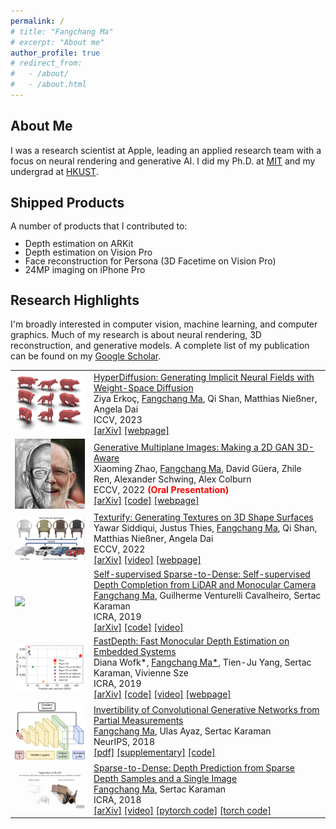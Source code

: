 ```yaml
---
permalink: /
# title: "Fangchang Ma"
# excerpt: "About me"
author_profile: true
# redirect_from:
#   - /about/
#   - /about.html
---
```


<h2>About Me</h2>
I was a research scientist at Apple, leading an applied research team with a focus on neural rendering and generative AI. I did my Ph.D. at <a href="https://www.mit.edu">MIT</a> and my undergrad at <a href="https://hkust.edu.hk/">HKUST</a>.

<h2>Shipped Products</h2>
<p style="line-height: 1.0;">A number of products that I contributed to:</p>
<ul style="line-height: 1.0;">
    <li>Depth estimation on ARKit</li>
    <li>Depth estimation on Vision Pro</li>
    <li>Face reconstruction for Persona (3D Facetime on Vision Pro)</li>
    <li>24MP imaging on iPhone Pro</li>
</ul>

<h2>Research Highlights</h2>
I'm broadly interested in computer vision, machine learning, and computer graphics. Much of my research is about neural rendering, 3D reconstruction, and generative models. A complete list of my publication can be found on my <a href="https://scholar.google.com/citations?hl=en&user=kf07AjoAAAAJ&view_op=list_works" target="_blank">Google Scholar</a>.

<table style="border-collapse: collapse; border: none;">
  <!-- <tr style="border: none;">
    <td style="align-items:center; width: 25%; border: none;">
      <img src="images/2023-stabledreamer.jpg" style=" vertical-align:middle"/>
    </td>
    <td style="align-items:center; border: none;">
      <a href="https://arxiv.org/abs/2312.02189">StableDreamer: Taming Noisy Score Distillation Sampling for Text-to-3D</a>
      <br>Pengsheng Guo, Hans Hao, Adam Caccavale, Alexander G. Schwing, Zhongzheng Ren, Alex Colburn, Edward Zhang, <u>Fangchang Ma</u>
      <br> 
      <a href="https://arxiv.org/abs/2312.02189">[arXiv]</a>
    </td>
  </tr> -->

  <tr style="border: none;">
    <td style="align-items:center; width: 25%; border: none;">
      <img src="images/2023-hyperdiffusion.png" style=" vertical-align:middle"/>
    </td>
    <td style="align-items:center; border: none;">
      <a href="https://ziyaerkoc.com/hyperdiffusion/">HyperDiffusion: Generating Implicit Neural Fields with Weight-Space Diffusion</a>
      <br>Ziya Erkoç, <u>Fangchang Ma</u>, Qi Shan, Matthias Nießner, Angela Dai
      <br> ICCV, 2023
      <br> 
      <a href="https://arxiv.org/abs/2303.17015">[arXiv]</a>
      <a href="https://ziyaerkoc.com/hyperdiffusion/">[webpage]</a>
    </td>
  </tr>

  <!-- <tr style="border: none;">
    <td style="align-items:center; width: 25%; border: none;">
      <img src="images/2023-finerecon.jpeg" style=" vertical-align:middle"/>
    </td>
    <td style="align-items:center; border: none;">
      <a href="https://arxiv.org/abs/2304.01480">
      FineRecon: Depth-aware Feed-forward Network for Detailed 3D Reconstruction
      </a>
      <br>Noah Stier, Anurag Ranjan, Alex Colburn, Yajie Yan, Liang Yang, <u>Fangchang Ma</u>, Baptiste Angles
      <br> ICCV, 2023
      <br> 
      <a href="https://arxiv.org/abs/2304.01480">[arXiv]</a>
    </td>
  </tr> -->

  <tr style="border: none;">
    <td style="align-items:center; width: 25%; border: none;">
      <img src="images/2022-eccv-gmpi.jpg" style=" vertical-align:middle"/>
    </td>
    <td style="align-items:center; border: none;">
      <a href="https://xiaoming-zhao.github.io/projects/gmpi/">Generative Multiplane Images: Making a 2D GAN 3D-Aware</a>
      <br>Xiaoming Zhao, <u>Fangchang Ma</u>, David Güera, Zhile Ren, Alexander Schwing, Alex Colburn
      <br> ECCV, 2022 <font color="red"><strong>(Oral Presentation)</strong></font>
      <br> 
      <a href="https://arxiv.org/abs/2207.10642">[arXiv]</a>
      <a href="https://github.com/apple/ml-gmpi">[code]</a>
      <!-- <a href="https://youtu.be/M5OU_fiD3Jk">[video]</a> -->
      <a href="https://xiaoming-zhao.github.io/projects/gmpi/">[webpage]</a>
    </td>
  </tr>

  <tr style="border: none;">
    <td style="align-items:center; width: 25%; border: none;">
      <img src="images/2022-eccv-texturify.jpg" style=" vertical-align:middle"/>
    </td>
    <td style="align-items:center; border: none;">
      <a href="https://nihalsid.github.io/texturify/">Texturify: Generating Textures on 3D Shape Surfaces</a>
      <br>Yawar Siddiqui, Justus Thies, <u>Fangchang Ma</u>, Qi Shan, Matthias Nießner, Angela Dai
      <br> ECCV, 2022
      <br>
      <a href="https://arxiv.org/abs/2204.02411">[arXiv]</a>
      <!-- <a href="https://github.com/fangchangma/self-supervised-depth-completion">[code]</a> -->
      <a href="https://youtu.be/M5OU_fiD3Jk">[video]</a>
      <a href="https://nihalsid.github.io/texturify/">[webpage]</a>
    </td>
  </tr>

  <!-- <tr style="border: none;">
    <td style="align-items:center; width: 25%; border: none;">
      <img src="images/2021-iccv-retrievalfuse.jpg" style=" vertical-align:middle"/>
    </td>
    <td style="align-items:center; border: none;">
      <a href="https://nihalsid.github.io/retrieval-fuse/">RetrievalFuse: Neural 3D Scene Reconstruction with a Database</a>
      <br>Yawar Siddiqui, Justus Thies, <u>Fangchang Ma</u>, Qi Shan, Matthias Nießner, Angela Dai
      <br> ICCV, 2021
      <br>
      <a href="https://arxiv.org/abs/2104.00024">[arXiv]</a>
      <a href="https://github.com/nihalsid/retrieval-fuse">[code]</a>
      <a href="https://youtu.be/HbsUU0YODqE">[video]</a>
      <a href="https://nihalsid.github.io/retrieval-fuse/">[webpage]</a>
    </td>
  </tr> -->

  <tr style="border: none;">
    <td style="align-items:center; width: 25%; border: none;">
      <img src="images/2019-icra-self-supervised.gif" style=" vertical-align:middle"/>
    </td>
    <td style="align-items:center; border: none;">
      <a href="https://arxiv.org/pdf/1807.00275.pdf">Self-supervised Sparse-to-Dense: Self-supervised Depth Completion from LiDAR and Monocular Camera</a>
      <br><u>Fangchang Ma</u>, Guilherme Venturelli Cavalheiro, Sertac Karaman
      <br> ICRA, 2019
      <br>
      <a href="https://arxiv.org/pdf/1807.00275.pdf">[arXiv]</a>
      <a href="https://github.com/fangchangma/self-supervised-depth-completion">[code]</a>
      <a href="https://youtu.be/bGXfvF261pc">[video]</a>
    </td>
  </tr>

  <tr style="border: none;">
    <td style="align-items:center; width: 25%; border: none;">
      <img src="images/2019-icra-fastdepth.png" style=" vertical-align:middle"/>
    </td>
    <td style="align-items:center; border: none;">
      <a href="http://fastdepth.mit.edu/">FastDepth: Fast Monocular Depth Estimation on Embedded Systems</a>
      <br>Diana Wofk*, <u>Fangchang Ma*</u>, Tien-Ju Yang, Sertac Karaman, Vivienne Sze
      <br> ICRA, 2019
      <br>
      <a href="https://arxiv.org/abs/1903.03273">[arXiv]</a>
      <a href="https://github.com/dwofk/fast-depth">[code]</a>
      <a href="https://youtu.be/gRqrYJWyXyI">[video]</a>
      <a href="http://fastdepth.mit.edu/">[webpage]</a>
    </td>
  </tr>

  <tr style="border: none;">
    <td style="align-items:center; width: 25%; border: none;">
      <img src="images/2018-neurips-invertibility.png" style=" vertical-align:middle"/>
    </td>
    <td style="align-items:center; border: none;">
      <a href="https://papers.nips.cc/paper/8171-invertibility-of-convolutional-generative-networks-from-partial-measurements.pdf">Invertibility of Convolutional Generative Networks from Partial Measurements</a>
      <br><u>Fangchang Ma</u>, Ulas Ayaz, Sertac Karaman
      <br> NeurIPS, 2018
      <br>
      <a href="https://papers.nips.cc/paper/8171-invertibility-of-convolutional-generative-networks-from-partial-measurements.pdf">[pdf]</a>
      <a href="https://papers.nips.cc/paper/8171-invertibility-of-convolutional-generative-networks-from-partial-measurements-supplemental.zip">[supplementary]</a>
      <a href="https://github.com/fangchangma/invert-generative-networks">[code]</a>
    </td>
  </tr>

  <tr style="border: none;">
    <td style="align-items:center; width: 25%; border: none;">
      <img src="images/2018-icra-sparse-to-dense.gif" style=" vertical-align:middle"/>
    </td>
    <td style="align-items:center; border: none;">
      <a href="https://arxiv.org/abs/1709.07492">Sparse-to-Dense: Depth Prediction from Sparse Depth Samples and a Single Image</a>
      <br><u>Fangchang Ma</u>, Sertac Karaman
      <br> ICRA, 2018
      <br>
      <a href="https://arxiv.org/abs/1709.07492">[arXiv]</a>
      <a href="https://youtu.be/vNIIT_M7x7Y">[video]</a>
      <a href="https://github.com/fangchangma/sparse-to-dense.pytorch">[pytorch code]</a>
      <a href="https://github.com/fangchangma/sparse-to-dense">[torch code]</a>
    </td>
  </tr>

  <!-- <tr style="border: none;">
    <td style="align-items:center; width: 25%; border: none;">
      <img src="images/2016-iros-sparse-depth-sensing.gif" style=" vertical-align:middle"/>
    </td>
    <td style="align-items:center; border: none;">
      <a href="https://arxiv.org/abs/1703.01398">Sparse Depth Sensing for Resource-Constrained Robots</a>
      <br><u>Fangchang Ma</u>, Luca Carlone, Ulas Ayaz, Sertac Karaman
      <br> IROS, 2016
      <br> IJRR (extended version)
      <br>
      <a href="https://arxiv.org/abs/1703.01398">[arXiv]</a>
      <a href="https://github.com/sparse-depth-sensing/sparse-depth-sensing">[code]</a>
      <a href="https://youtu.be/vE56akCGeJQ">[video]</a>
    </td>
  </tr>

  <tr style="border: none;">
    <td style="align-items:center; width: 25%; border: none;">
      <img src="images/2014-wafr.png" style=" vertical-align:middle"/>
    </td>
    <td style="align-items:center; border: none;">
      <a href="https://arxiv.org/abs/1704.02075">On Sensing, Agility, and Computation Requirements for a Data-gathering Vehicle</a>
      <br><u>Fangchang Ma</u>, Sertac Karaman
      <br> WAFR, 2014
      <br>
      <a href="https://arxiv.org/abs/1704.02075">[arXiv]</a>
    </td>
  </tr>

  <tr style="border: none;">
    <td style="align-items:center; width: 25%; border: none;">
      <img src="images/2013-robio.jpg" style=" vertical-align:middle"/>
    </td>
    <td style="align-items:center; border: none;">
      <a href="https://www.researchgate.net/profile/Fangchang_Ma/publication/271548386_Velocity_estimator_via_fusing_inertial_measurements_and_multiple_feature_correspondences_from_a_single_camera/links/58be525ba6fdcc2d14eb5afd/Velocity-estimator-via-fusing-inertial-measurements-and-multiple-feature-correspondences-from-a-single-camera.pdf">Velocity estimator via fusing inertial measurements and multiple feature correspondences from a single camera</a>
      <br>Guyue Zhou, <u>Fangchang Ma</u>, Zexiang Li, Tao Wang
      <br> ROBIO, 2013
      <br>
      <a href="https://www.researchgate.net/profile/Fangchang_Ma/publication/271548386_Velocity_estimator_via_fusing_inertial_measurements_and_multiple_feature_correspondences_from_a_single_camera/links/58be525ba6fdcc2d14eb5afd/Velocity-estimator-via-fusing-inertial-measurements-and-multiple-feature-correspondences-from-a-single-camera.pdf">[pdf]</a>
    </td>
  </tr> -->

</table>
